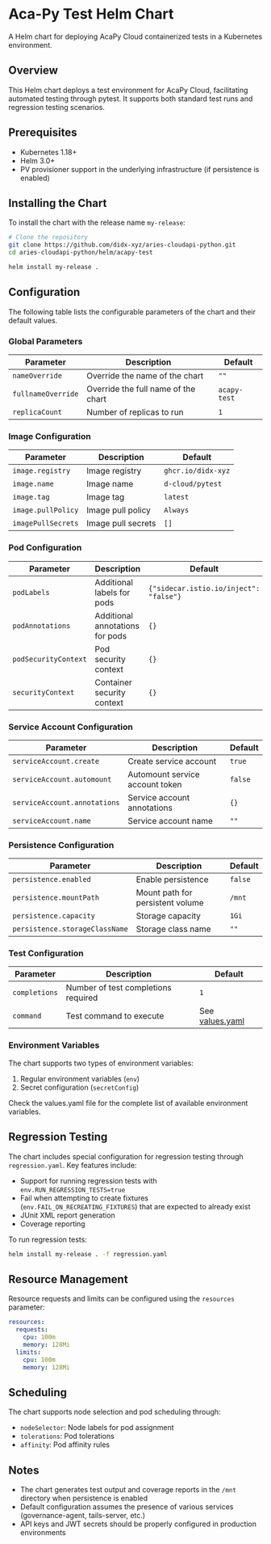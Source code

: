 # Aca-Py Test Helm Chart

A Helm chart for deploying AcaPy Cloud containerized tests in a Kubernetes environment.

## Overview

This Helm chart deploys a test environment for AcaPy Cloud, facilitating automated testing through pytest.
It supports both standard test runs and regression testing scenarios.

## Prerequisites

- Kubernetes 1.18+
- Helm 3.0+
- PV provisioner support in the underlying infrastructure (if persistence is enabled)

## Installing the Chart

To install the chart with the release name `my-release`:

```bash
# Clone the repository
git clone https://github.com/didx-xyz/aries-cloudapi-python.git
cd aries-cloudapi-python/helm/acapy-test

helm install my-release .
```

## Configuration

The following table lists the configurable parameters of the chart and their default values.

### Global Parameters

| Parameter | Description | Default |
|-----------|-------------|---------|
| `nameOverride` | Override the name of the chart | `""` |
| `fullnameOverride` | Override the full name of the chart | `acapy-test` |
| `replicaCount` | Number of replicas to run | `1` |

### Image Configuration

| Parameter | Description | Default |
|-----------|-------------|---------|
| `image.registry` | Image registry | `ghcr.io/didx-xyz` |
| `image.name` | Image name | `d-cloud/pytest` |
| `image.tag` | Image tag | `latest` |
| `image.pullPolicy` | Image pull policy | `Always` |
| `imagePullSecrets` | Image pull secrets | `[]` |

### Pod Configuration

| Parameter | Description | Default |
|-----------|-------------|---------|
| `podLabels` | Additional labels for pods | `{"sidecar.istio.io/inject": "false"}` |
| `podAnnotations` | Additional annotations for pods | `{}` |
| `podSecurityContext` | Pod security context | `{}` |
| `securityContext` | Container security context | `{}` |

### Service Account Configuration

| Parameter | Description | Default |
|-----------|-------------|---------|
| `serviceAccount.create` | Create service account | `true` |
| `serviceAccount.automount` | Automount service account token | `false` |
| `serviceAccount.annotations` | Service account annotations | `{}` |
| `serviceAccount.name` | Service account name | `""` |

### Persistence Configuration

| Parameter | Description | Default |
|-----------|-------------|---------|
| `persistence.enabled` | Enable persistence | `false` |
| `persistence.mountPath` | Mount path for persistent volume | `/mnt` |
| `persistence.capacity` | Storage capacity | `1Gi` |
| `persistence.storageClassName` | Storage class name | `""` |

### Test Configuration

| Parameter | Description | Default |
|-----------|-------------|---------|
| `completions` | Number of test completions required | `1` |
| `command` | Test command to execute | See [values.yaml](./conf/local/values.yaml) |

### Environment Variables

The chart supports two types of environment variables:

1. Regular environment variables (`env`)
2. Secret configuration (`secretConfig`)

Check the values.yaml file for the complete list of available environment variables.

## Regression Testing

The chart includes special configuration for regression testing through `regression.yaml`. Key features include:

- Support for running regression tests with `env.RUN_REGRESSION_TESTS=true`
- Fail when attempting to create fixtures (`env.FAIL_ON_RECREATING_FIXTURES`) that are expected to already exist
- JUnit XML report generation
- Coverage reporting

To run regression tests:

```bash
helm install my-release . -f regression.yaml
```

## Resource Management

Resource requests and limits can be configured using the `resources` parameter:

```yaml
resources:
  requests:
    cpu: 100m
    memory: 128Mi
  limits:
    cpu: 100m
    memory: 128Mi
```

## Scheduling

The chart supports node selection and pod scheduling through:

- `nodeSelector`: Node labels for pod assignment
- `tolerations`: Pod tolerations
- `affinity`: Pod affinity rules

## Notes

- The chart generates test output and coverage reports in the `/mnt` directory when persistence is enabled
- Default configuration assumes the presence of various services (governance-agent, tails-server, etc.)
- API keys and JWT secrets should be properly configured in production environments
